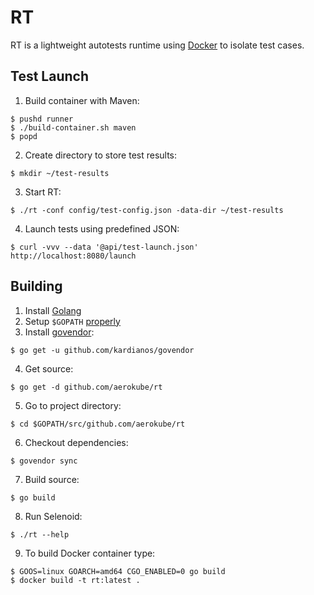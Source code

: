 # RT
RT is a lightweight autotests runtime using [Docker](http://docker.com) to isolate test cases.

## Test Launch
1) Build container with Maven:
```
$ pushd runner
$ ./build-container.sh maven
$ popd
```
2) Create directory to store test results:
```
$ mkdir ~/test-results
```
3) Start RT:
```
$ ./rt -conf config/test-config.json -data-dir ~/test-results
```
4) Launch tests using predefined JSON:
```
$ curl -vvv --data '@api/test-launch.json' http://localhost:8080/launch
```

## Building

1) Install [Golang](https://golang.org/doc/install)
2) Setup `$GOPATH` [properly](https://github.com/golang/go/wiki/GOPATH)
3) Install [govendor](https://github.com/kardianos/govendor): 
```
$ go get -u github.com/kardianos/govendor
```
4) Get source:
```
$ go get -d github.com/aerokube/rt
```
5) Go to project directory:
```
$ cd $GOPATH/src/github.com/aerokube/rt
```
6) Checkout dependencies:
```
$ govendor sync
```
7) Build source:
```
$ go build
```
8) Run Selenoid:
```
$ ./rt --help
```
9) To build Docker container type:
```
$ GOOS=linux GOARCH=amd64 CGO_ENABLED=0 go build
$ docker build -t rt:latest .
```
